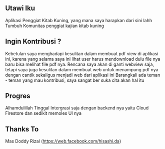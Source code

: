 ## Utawi Iku

Aplikasi Penggiat Kitab Kuning, yang mana saya harapkan dari sini lahh
Tumbuh Komunitas penggiat kajian kitab kuning 

## Ingin Kontribusi ? 

Kebetulan saya menghadapi kesulitan dalam membuat pdf view di aplikasi ini, karena yang selama saya ini lihat user harus mendownload dulu file nya baru bisa melihat file pdf nya.
Rencana saya akan di ganti webview saja, tetapi saya juga kesulitan dalam membuat web untuk menampung pdf nya dengan cantik sekaligus menjadi web dari aplikasi ini Barangkali ada teman - teman yang mau kontribusi, saya sangat ber suka cita akan hal itu

## Progres
Alhamdulillah Tinggal Intergrasi saja dengan backend nya yaitu Cloud Firestore dan sedikit memoles UI nya

## Thanks To
Mas Doddy Rizal (https://web.facebook.com/hisashi.da)
